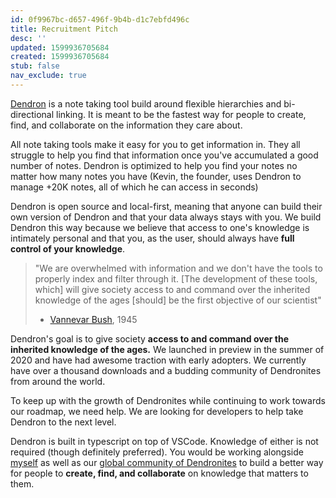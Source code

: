 ```yaml
---
id: 0f9967bc-d657-496f-9b4b-d1c7ebfd496c
title: Recruitment Pitch
desc: ''
updated: 1599936705684
created: 1599936705684
stub: false
nav_exclude: true
---
```

[Dendron](https://dendron.so) is a note taking tool build around flexible hierarchies and bi-directional linking. It is meant to be the fastest way for people to create, find, and collaborate on the information they care about.

All note taking tools make it easy for you to get information in. They all struggle to help you find that information once you've accumulated a good number of notes. Dendron is optimized to help you find your notes no matter how many notes you have (Kevin, the founder, uses Dendron to manage +20K notes, all of which he can access in seconds)

Dendron is open source and local-first, meaning that anyone can build their own version of Dendron and that your data always stays with you. We build Dendron this way because we believe that access to one's knowledge is intimately personal and that you, as the user, should always have **full control of your knowledge**.

> "We are overwhelmed with information and we don't have the tools to properly index and filter through it. [The development of these tools, which] will give society access to and command over the inherited knowledge of the ages [should] be the first objective of our scientist" 
>
> - [Vannevar Bush](https://en.wikipedia.org/wiki/Vannevar_Bush), 1945

Dendron's goal is to give society **access to and command over the inherited knowledge of the ages.** We launched in preview in the summer of 2020 and have had awesome traction with early adopters. We currently have over a thousand downloads and a budding community of Dendronites from around the world. 

To keep up with the growth of Dendronites while continuing to work towards our roadmap, we need help. We are looking for developers to help take Dendron to the next level.

Dendron is built in typescript on top of VSCode. Knowledge of either is not required (though definitely preferred). You would be working alongside [myself](https://www.kevinslin.com) as well as our [global community of Dendronites](https://discord.gg/6j85zNX) to build a better way for people to **create, find, and collaborate** on knowledge that matters to them. 

